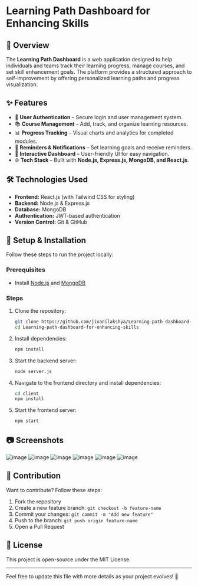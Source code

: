 # Learning Path Dashboard for Enhancing Skills

## 🚀 Overview
The **Learning Path Dashboard** is a web application designed to help individuals and teams track their learning progress, manage courses, and set skill enhancement goals. The platform provides a structured approach to self-improvement by offering personalized learning paths and progress visualization.

## ✨ Features
- 📌 **User Authentication** – Secure login and user management system.
- 📚 **Course Management** – Add, track, and organize learning resources.
- 📊 **Progress Tracking** – Visual charts and analytics for completed modules.
- 🔔 **Reminders & Notifications** – Set learning goals and receive reminders.
- 🔄 **Interactive Dashboard** – User-friendly UI for easy navigation.
- 🌐 **Tech Stack** – Built with **Node.js, Express.js, MongoDB, and React.js**.

## 🛠️ Technologies Used
- **Frontend:** React.js (with Tailwind CSS for styling)
- **Backend:** Node.js & Express.js
- **Database:** MongoDB
- **Authentication:** JWT-based authentication
- **Version Control:** Git & GitHub

## 🚀 Setup & Installation
Follow these steps to run the project locally:

### Prerequisites
- Install [Node.js](https://nodejs.org/) and [MongoDB](https://www.mongodb.com/)

### Steps
1. Clone the repository:
   ```sh
   git clone https://github.com/jivanilakshya/Learning-path-dashboard-for-enhancing-skills.git
   cd Learning-path-dashboard-for-enhancing-skills
   ```
2. Install dependencies:
   ```sh
   npm install
   ```
3. Start the backend server:
   ```sh
   node server.js
   ```
4. Navigate to the frontend directory and install dependencies:
   ```sh
   cd client
   npm install
   ```
5. Start the frontend server:
   ```sh
   npm start
   ```

## 📷 Screenshots
![image](https://github.com/user-attachments/assets/8fdf34e3-3e19-458a-ace1-66819faca752)
![image](https://github.com/user-attachments/assets/63932f99-53e3-424a-b3e1-7bab0f23bb2a)
![image](https://github.com/user-attachments/assets/191fed68-284f-4b46-9e06-054e82d4ccac)
![image](https://github.com/user-attachments/assets/789f4c1a-8bd0-4187-a521-325f3e6d1a91)
![image](https://github.com/user-attachments/assets/0af966ac-2b91-4909-b1b0-f9ee57ed3378)
![image](https://github.com/user-attachments/assets/413780d5-ba1e-4ab1-beb0-54ce092dbd4f)






## 🤝 Contribution
Want to contribute? Follow these steps:
1. Fork the repository
2. Create a new feature branch: `git checkout -b feature-name`
3. Commit your changes: `git commit -m "Add new feature"`
4. Push to the branch: `git push origin feature-name`
5. Open a Pull Request

## 📜 License
This project is open-source under the MIT License.

---

Feel free to update this file with more details as your project evolves! 🚀

